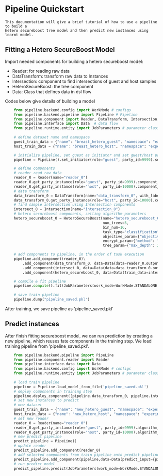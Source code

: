 # Pipeline Quickstart
	This documentation will give a brief tutorial of how to use a pipeline to build a 
	hetero secureboost tree model and then predict new instances using learnt model.

## Fitting a Hetero SecureBoost Model

Import needed components for building a hetero secureboost model:
* Reader: for reading raw data
* DataTransform: transform raw data to Instances
* Intersection: component to find intersections of guest and host samples
* HeteroSecureBoost: the tree component
* Data: Class that defines data in dsl flow

Codes below give details of building a model 
```python
    from pipeline.backend.config import WorkMode # configs
    from pipeline.backend.pipeline import PipeLine # Pipeline 
    from pipeline.component import Reader, DataTransform, Intersection, HeteroSecureBoost # fate components
    from pipeline.interface import Data  # data flow
    from pipeline.runtime.entity import JobParameters # parameter class
    
    # define dataset name and namespace
    guest_train_data = {"name": "breast_hetero_guest", "namespace": "experiment"}
    host_train_data = {"name": "breast_hetero_host", "namespace": "experiment"}

    # initialize pipeline, set guest as initiator and set guest/host party id
    pipeline = PipeLine().set_initiator(role="guest", party_id=9999).set_roles(guest=9999, host=10000)

    # define components
    # reader read raw data 
    reader_0 = Reader(name="reader_0")
    reader_0.get_party_instance(role="guest", party_id=9999).component_param(table=guest_train_data)
    reader_0.get_party_instance(role="host", party_id=10000).component_param(table=host_train_data)
    # data transform
    data_transform_0 = DataTransform(name="data_transform_0", with_label=True)
    data_transform_0.get_party_instance(role="host", party_id=10000).component_param(with_label=False)
    # find sample intersection using Intersection components
    intersect_0 = Intersection(name="intersection_0")
    # hetero secureboost components, setting algorithm parameters
    hetero_secureboost_0 = HeteroSecureBoost(name="hetero_secureboost_0",
                                             num_trees=5,
                                             bin_num=16,
                                             task_type="classification",
                                             objective_param={"objective": "cross_entropy"},
                                             encrypt_param={"method": "iterativeAffine"},
                                             tree_param={"max_depth": 3})

    # add components to pipeline, in the order of task execution
    pipeline.add_component(reader_0)\
        .add_component(data_transform_0, data=Data(data=reader_0.output.data))\
        .add_component(intersect_0, data=Data(data=data_transform_0.output.data))\
        .add_component(hetero_secureboost_0, data=Data(train_data=intersect_0.output.data))

    # compile & fit pipeline
    pipeline.compile().fit(JobParameters(work_mode=WorkMode.STANDALONE))
    
    # save train pipeline
    pipeline.dump("pipeline_saved.pkl")
```

After training, we save pipeline as 'pipeline_saved.pkl'

## Predict instances

After finish fitting secureboost model, we can run prediction by creating a new pipeline, which reuses
fate components in the training step. We load training pipeline from 'pipeline_saved.pkl'.

```python
    from pipeline.backend.pipeline import PipeLine
    from pipeline.component.reader import Reader
    from pipeline.interface.data import Data
    from pipeline.backend.config import WorkMode # configs
    from pipeline.runtime.entity import JobParameters # parameter class
    
    # load train pipeline
    pipeline = PipeLine.load_model_from_file('pipeline_saved.pkl')
    # deploy components in training step
    pipeline.deploy_component([pipeline.data_transform_0, pipeline.intersection_0, pipeline.hetero_secure_boost_0])
    # set new instances to predict
    # new dataset
    guest_train_data = {"name": "new_hetero_guest", "namespace": "experiment"}
    host_train_data = {"name": "new_hetero_host", "namespace": "experiment"}
    # set new reader
    reader_0 = Reader(name="reader_0")
    reader_0.get_party_instance(role="guest", party_id=9999).algorithm_param(table=guest_train_data)
    reader_0.get_party_instance(role="host", party_id=10000).algorithm_param(table=host_train_data)
    # new predict pipeline
    predict_pipeline = PipeLine()
    # update reader
    predict_pipeline.add_component(reader_0)
    # add selected components from train pipeline onto predict pipeline
    predict_pipeline.add_component(pipeline,data=Data(predict_input={pipeline.data_transform_0.input.data: reader_0.output.data}))
    # run predict model
    predict_pipeline.predict(JobParameters(work_mode=WorkMode.STANDALONE))
```


	
